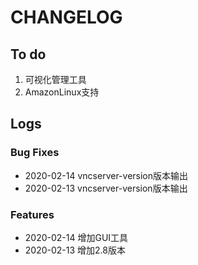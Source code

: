 # CHANGELOG

## To do

1. 可视化管理工具
2. AmazonLinux支持

## Logs

### Bug Fixes

* 2020-02-14  vncserver-version版本输出
* 2020-02-13  vncserver-version版本输出

### Features

* 2020-02-14  增加GUI工具
* 2020-02-13  增加2.8版本
